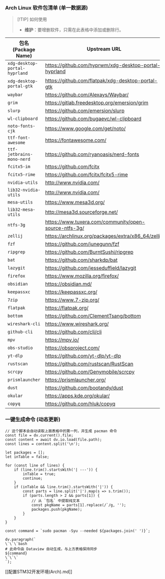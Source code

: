 ### Arch Linux 软件包清单 (单一数据源)

> [!TIP] 如何使用
> - **维护**：要增删软件，只需在此表格中添加或删除行。

| 包名 (Package Name)             | Upstream URL                                          |
| ----------------------------- | ----------------------------------------------------- |
| `xdg-desktop-portal-hyprland` | https://github.com/hyprwm/xdg-desktop-portal-hyprland |
| `xdg-desktop-portal-gtk`      | https://github.com/flatpak/xdg-desktop-portal-gtk     |
| `waybar`                      | https://github.com/Alexays/Waybar/                    |
| `grim`                        | https://gitlab.freedesktop.org/emersion/grim          |
| `slurp`                       | https://github.com/emersion/slurp                     |
| `wl-clipboard`                | https://github.com/bugaevc/wl-clipboard               |
| `noto-fonts-cjk`              | https://www.google.com/get/noto/                      |
| `ttf-font-awesome`            | https://fontawesome.com/                              |
| `ttf-jetbrains-mono-nerd`     | https://github.com/ryanoasis/nerd-fonts               |
| `fcitx5-im`                   | https://github.com/fcitx                              |
| `fcitx5-rime`                 | https://github.com/fcitx/fcitx5-rime                  |
| `nvidia-utils`                | http://www.nvidia.com/                                |
| `lib32-nvidia-utils`          | http://www.nvidia.com/                                |
| `mesa-utils`                  | https://www.mesa3d.org/                               |
| `lib32-mesa-utils`            | http://mesa3d.sourceforge.net/                        |
| `ntfs-3g`                     | https://www.tuxera.com/community/open-source-ntfs-3g/ |
| `zellij`                      | https://archlinux.org/packages/extra/x86_64/zellij/   |
| `fzf`                         | https://github.com/junegunn/fzf                       |
| `ripgrep`                     | https://github.com/BurntSushi/ripgrep                 |
| `bat`                         | https://github.com/sharkdp/bat                        |
| `lazygit`                     | https://github.com/jesseduffield/lazygit              |
| `firefox`                     | https://www.mozilla.org/firefox/                      |
| `obsidian`                    | https://obsidian.md/                                  |
| `keepassxc`                   | https://keepassxc.org/                                |
| `7zip`                        | https://www.7-zip.org/                                |
| `flatpak`                     | https://flatpak.org/                                  |
| `bottom`                      | https://github.com/ClementTsang/bottom                |
| `wireshark-cli`               | https://www.wireshark.org/                            |
| `github-cli`                  | https://github.com/cli/cli                            |
| `mpv`                         | https://mpv.io/                                       |
| `obs-studio`                  | https://obsproject.com/                               |
| `yt-dlp`                      | https://github.com/yt-dlp/yt-dlp                      |
| `rustscan`                    | https://github.com/rustscan/RustScan                  |
| `scrcpy`                      | https://github.com/Genymobile/scrcpy                  |
| `prismlauncher`               | https://prismlauncher.org/                            |
| `dust`                        | https://github.com/bootandy/dust                      |
| `okular`                      | https://apps.kde.org/okular/                          |
| `copyq`                       | https://github.com/hluk/copyq                         |
### 一键生成命令 (动态更新)

```dataviewjs
// 这个脚本会自动读取上面表格中的第一列，并生成 pacman 命令
const file = dv.current().file;
const content = await dv.io.load(file.path);
const lines = content.split('\n');

let packages = [];
let inTable = false;

for (const line of lines) {
    if (line.trim().startsWith('| ---')) {
        inTable = true;
        continue;
    }
    if (inTable && line.trim().startsWith('|')) {
        const parts = line.split('|').map(s => s.trim());
        if (parts.length > 2 && parts[1]) {
            // 从 `包名` 中提取纯文本
            const pkgName = parts[1].replace(/`/g, '');
            packages.push(pkgName);
        }
    }
}

const command = `sudo pacman -Syu --needed ${packages.join(' ')}`;

dv.paragraph(`
\`\`\`bash
# 此命令由 Dataview 自动生成，与上方表格保持同步
${command}
\`\`\`
`);
```
[[配置STM32开发环境(Arch).md]]
